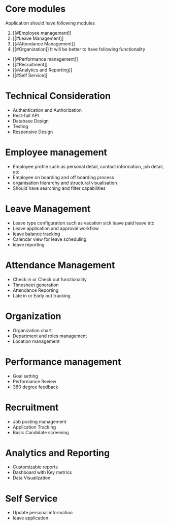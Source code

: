 # Core modules
Application should have following modules
1. [[#Employee management]]
2. [[#Leave Management]]
3. [[#Attendance Management]]
4. [[#Organization]]
It will be better to have following functionality
- [[#Performance management]]
- [[#Recruitment]]
- [[#Analytics and Reporting]]
- [[#Self Service]]

# Technical Consideration
- Authentication and Authorization
- Rest-full API
- Database Design
- Testing
- Responsive Design

# Employee management
- Employee profile such as personal detail, contact information, job detail, etc
- Employee on boarding and off boarding process
- organisation hierarchy and structural visualisation
- Should have searching and filter capabilities

# Leave Management
- Leave type configuration such as vacation sick leave paid leave etc
- Leave application and approval workflow
- leave balance tracking
- Calendar view for leave scheduling
- leave reporting

# Attendance Management
- Check in or Check out functionality
- Timesheet generation
- Attendance Reporting
- Late in or Early out tracking

# Organization
- Organization chart
- Department and roles management
- Location management

# Performance management
- Goal setting
- Performance Review
- 360 degree feedback

# Recruitment
- Job posting management
- Application Tracking
- Basic Candidate screening

# Analytics and Reporting
- Customizable reports
- Dashboard with Key metrics
- Data Visualization

# Self Service 
- Update personal information
- leave application